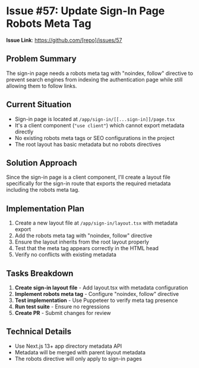 # Issue #57: Update Sign-In Page Robots Meta Tag

**Issue Link**: https://github.com/[repo]/issues/57

## Problem Summary
The sign-in page needs a robots meta tag with "noindex, follow" directive to prevent search engines from indexing the authentication page while still allowing them to follow links.

## Current Situation
- Sign-in page is located at `/app/sign-in/[[...sign-in]]/page.tsx`
- It's a client component (`"use client"`) which cannot export metadata directly
- No existing robots meta tags or SEO configurations in the project
- The root layout has basic metadata but no robots directives

## Solution Approach
Since the sign-in page is a client component, I'll create a layout file specifically for the sign-in route that exports the required metadata including the robots meta tag.

## Implementation Plan
1. Create a new layout file at `/app/sign-in/layout.tsx` with metadata export
2. Add the robots meta tag with "noindex, follow" directive
3. Ensure the layout inherits from the root layout properly
4. Test that the meta tag appears correctly in the HTML head
5. Verify no conflicts with existing metadata

## Tasks Breakdown
1. **Create sign-in layout file** - Add layout.tsx with metadata configuration
2. **Implement robots meta tag** - Configure "noindex, follow" directive
3. **Test implementation** - Use Puppeteer to verify meta tag presence
4. **Run test suite** - Ensure no regressions
5. **Create PR** - Submit changes for review

## Technical Details
- Use Next.js 13+ app directory metadata API
- Metadata will be merged with parent layout metadata
- The robots directive will only apply to sign-in pages